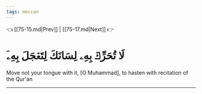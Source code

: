 ```yaml
---
tags: meccan
---
```


👈 [[75-15.md|Prev]] | [[75-17.md|Next]] 👉

# لَا تُحَرِّكۡ بِهِۦ لِسَانَكَ لِتَعۡجَلَ بِهِۦٓ

Move not your tongue with it, [O Muhammad], to hasten with recitation of the Qur'an

---

